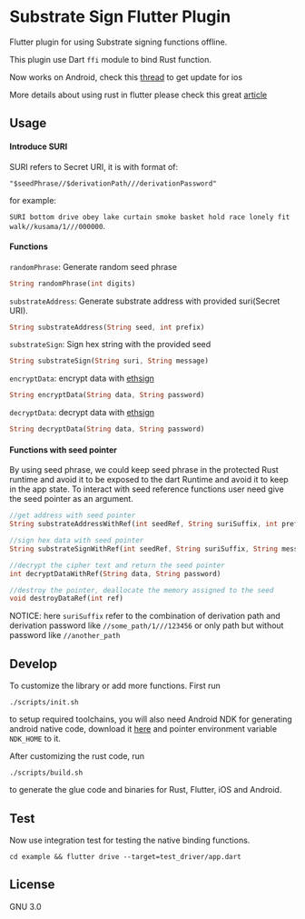 # Substrate Sign Flutter Plugin

Flutter plugin for using Substrate signing functions offline.

This plugin use Dart `ffi` module to bind Rust function. 

Now works on Android, check this [thread](https://github.com/flutter/flutter/issues/33227#issuecomment-611838825) to get update for ios

More details about using rust in flutter please check this great [article](https://medium.com/flutter-community/using-ffi-on-flutter-plugins-to-run-native-rust-code-d64c0f14f9c2)

## Usage

#### Introduce SURI

SURI refers to Secret URI, it is with format of:

`"$seedPhrase//$derivationPath///derivationPassword"`

for example:

 `SURI bottom drive obey lake curtain smoke basket hold race lonely fit walk//kusama/1///000000`.
 
#### Functions

`randomPhrase`: Generate random seed phrase

```dart
String randomPhrase(int digits)
```

`substrateAddress`: Generate substrate address with provided suri(Secret URI). 
```dart
String substrateAddress(String seed, int prefix) 
```

`substrateSign`: Sign hex string with the provided seed
```dart
String substrateSign(String suri, String message)
```

`encryptData`: encrypt data with [ethsign](https://github.com/tomusdrw/ethsign)
```dart
String encryptData(String data, String password) 
```

`decryptData`: decrypt data with [ethsign](https://github.com/tomusdrw/ethsign)
```dart
String decryptData(String data, String password)
```

#### Functions with seed pointer

By using seed phrase, we could keep seed phrase in the protected Rust runtime and avoid it to be exposed to the dart Runtime and avoid it to keep in the app state. To interact with seed reference functions user need give the seed pointer as an argument.

```dart
//get address with seed pointer
String substrateAddressWithRef(int seedRef, String suriSuffix, int prefix)

//sign hex data with seed pointer
String substrateSignWithRef(int seedRef, String suriSuffix, String message)

//decrypt the cipher text and return the seed pointer
int decryptDataWithRef(String data, String password)

//destroy the pointer, deallocate the memory assigned to the seed
void destroyDataRef(int ref)
```

NOTICE: here `suriSuffix` refer to the combination of derivation path and derivation password like `//some_path/1///123456` or only path but without password like `//another_path`

## Develop
To customize the library or add more functions. First run
```shell script
./scripts/init.sh
```
to setup required toolchains, you will also need Android NDK for generating android native code, download it [here](https://developer.android.com/ndk/downloads) and pointer environment variable `NDK_HOME` to it.

After customizing the rust code, run 
```shell script
./scripts/build.sh
```
to generate the glue code and binaries for Rust, Flutter, iOS and Android.

## Test

Now use integration test for testing the native binding functions.
```shell script
cd example && flutter drive --target=test_driver/app.dart
```

## License 
GNU 3.0
